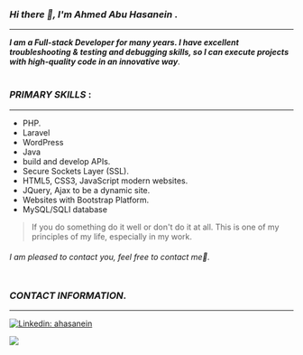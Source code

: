 ### __***Hi there 👋, I'm Ahmed Abu Hasanein***__ .
---
***I am a Full-stack Developer for many years. I have excellent troubleshooting & testing and debugging skills, so I can execute projects with high-quality code in an innovative way***.<br /><br />

### ___**PRIMARY SKILLS**___ :
---
- PHP.
- Laravel
- WordPress 
- Java
- build and develop APIs.
- Secure Sockets Layer (SSL).
- HTML5, CSS3, JavaScript modern websites.
- JQuery, Ajax to be a dynamic site.
- Websites with Bootstrap Platform.
- MySQL/SQLI database

>If you do something do it well or don't do it at all. This is one of my principles of my life, especially in my work.

###### *I am pleased to contact you, feel free to contact me*🤝.<br /><br />

### ___**CONTACT INFORMATION**___.
---
[![Linkedin: ahasanein](https://img.shields.io/badge/-AhmedAbuHasanein-blue?style=flat-square&logo=Linkedin&logoColor=white&link=https://www.linkedin.com/in/ahmedabuhasanein/)](https://www.linkedin.com/in/ahmedabuhasanein/)<br />
<!--[![Twitter: ahasanein](https://img.shields.io/badge/-Ahmedahasanein-blue?style=flat-square&logo=Twitter&logoColor=white&link=https://twitter.com/ahmedahasanein)](https://twitter.com/ahmedahasanein)<br />
[![Facebook: AhmedAbuHasanein](https://img.shields.io/badge/-AhmedAbuHasanein-blue?style=flat-square&logo=Facebook&logoColor=white&link=https://www.facebook.com/AhmedAbuHasanein/)](https://www.facebook.com/AhmedAbuHasanein/)<br />
-->
[![](https://img.shields.io/badge/Gmail-Eng.Ahmed-orange)](mailto:ahmed.ahasanein@gmail.com
)



<!--
**AhmadHassanain/AhmadHassanain** is a ✨ _special_ ✨ repository because its `README.md` (this file) appears on your GitHub profile.

Here are some ideas to get you started:

- 🔭 I’m currently working on ...
- 🌱 I’m currently learning ...
- 👯 I’m looking to collaborate on ...
- 🤔 I’m looking for help with ...
- 💬 Ask me about ...
- 📫 How to reach me: ...
- 😄 Pronouns: ...
- ⚡ Fun fact: ...
-->
